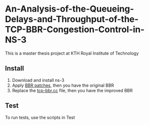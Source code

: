 # An-Analysis-of-the-Queueing-Delays-and-Throughput-of-the-TCP-BBR-Congestion-Control-in-NS-3
This is a master thesis project at KTH Royal Institute of Technology 
## Install
1. Download and install ns-3
2. Apply [BBR patches](/bbr-master/patch), then you have the original BBR
3. Replace the [tcp-bbr.cc](/tcp-bbr.cc) file, then you have the improved BBR
## Test
To run tests, use the scripts in Test
